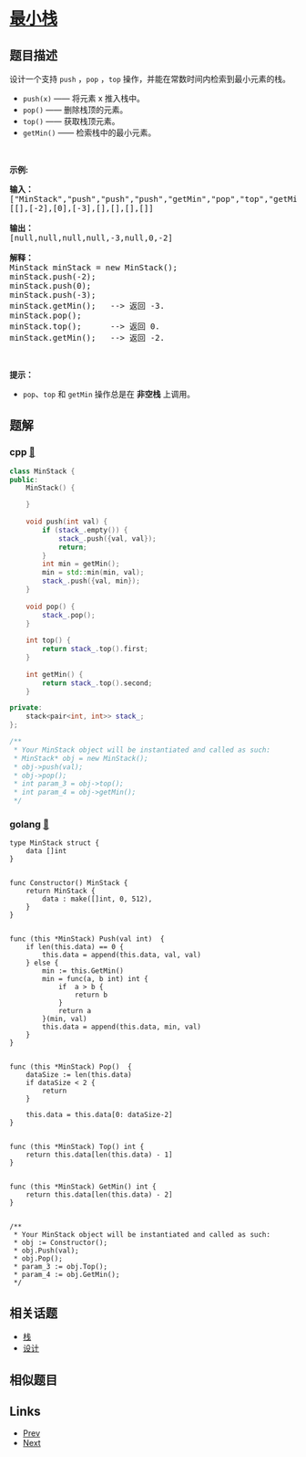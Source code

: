 
# [最小栈](https://leetcode-cn.com/problems/min-stack)

## 题目描述

<p>设计一个支持 <code>push</code> ，<code>pop</code> ，<code>top</code> 操作，并能在常数时间内检索到最小元素的栈。</p>

<ul>
	<li><code>push(x)</code> &mdash;&mdash; 将元素 x 推入栈中。</li>
	<li><code>pop()</code>&nbsp;&mdash;&mdash; 删除栈顶的元素。</li>
	<li><code>top()</code>&nbsp;&mdash;&mdash; 获取栈顶元素。</li>
	<li><code>getMin()</code> &mdash;&mdash; 检索栈中的最小元素。</li>
</ul>

<p>&nbsp;</p>

<p><strong>示例:</strong></p>

<pre><strong>输入：</strong>
[&quot;MinStack&quot;,&quot;push&quot;,&quot;push&quot;,&quot;push&quot;,&quot;getMin&quot;,&quot;pop&quot;,&quot;top&quot;,&quot;getMin&quot;]
[[],[-2],[0],[-3],[],[],[],[]]

<strong>输出：</strong>
[null,null,null,null,-3,null,0,-2]

<strong>解释：</strong>
MinStack minStack = new MinStack();
minStack.push(-2);
minStack.push(0);
minStack.push(-3);
minStack.getMin();   --&gt; 返回 -3.
minStack.pop();
minStack.top();      --&gt; 返回 0.
minStack.getMin();   --&gt; 返回 -2.
</pre>

<p>&nbsp;</p>

<p><strong>提示：</strong></p>

<ul>
	<li><code>pop</code>、<code>top</code> 和 <code>getMin</code> 操作总是在 <strong>非空栈</strong> 上调用。</li>
</ul>


## 题解

### cpp [🔗](min-stack.cpp) 
```cpp
class MinStack {
public:
    MinStack() {

    }
    
    void push(int val) {
        if (stack_.empty()) {
            stack_.push({val, val});
            return;
        }
        int min = getMin();
        min = std::min(min, val);
        stack_.push({val, min});
    }
    
    void pop() {
        stack_.pop();
    }
    
    int top() {
        return stack_.top().first;
    }
    
    int getMin() {
        return stack_.top().second;
    }

private:
    stack<pair<int, int>> stack_;
};

/**
 * Your MinStack object will be instantiated and called as such:
 * MinStack* obj = new MinStack();
 * obj->push(val);
 * obj->pop();
 * int param_3 = obj->top();
 * int param_4 = obj->getMin();
 */
```
### golang [🔗](min-stack.go) 
```golang
type MinStack struct {
    data []int
}


func Constructor() MinStack {
    return MinStack {
        data : make([]int, 0, 512),
    }
}


func (this *MinStack) Push(val int)  {
    if len(this.data) == 0 {
        this.data = append(this.data, val, val)
    } else {
        min := this.GetMin()
        min = func(a, b int) int {
            if  a > b {
                return b
            }
            return a
        }(min, val)
        this.data = append(this.data, min, val)
    }
}


func (this *MinStack) Pop()  {
    dataSize := len(this.data)
    if dataSize < 2 {
        return
    }

    this.data = this.data[0: dataSize-2]
}


func (this *MinStack) Top() int {
    return this.data[len(this.data) - 1]
}


func (this *MinStack) GetMin() int {
    return this.data[len(this.data) - 2]
}


/**
 * Your MinStack object will be instantiated and called as such:
 * obj := Constructor();
 * obj.Push(val);
 * obj.Pop();
 * param_3 := obj.Top();
 * param_4 := obj.GetMin();
 */
```


## 相关话题

- [栈](https://leetcode-cn.com/tag/stack) 
- [设计](https://leetcode-cn.com/tag/design) 


## 相似题目



## Links

- [Prev](../best-time-to-buy-and-sell-stock-ii/README.md) 
- [Next](../reverse-bits/README.md) 


